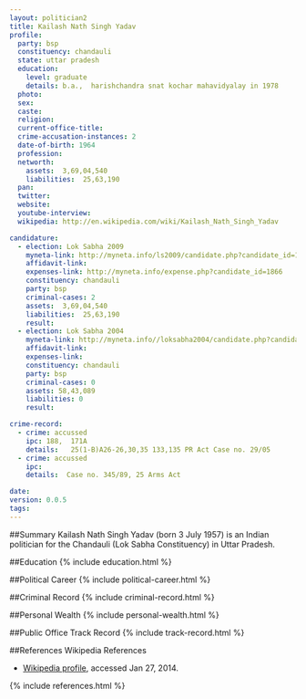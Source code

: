 ```yaml
---
layout: politician2
title: Kailash Nath Singh Yadav
profile: 
  party: bsp
  constituency: chandauli
  state: uttar pradesh
  education: 
    level: graduate
    details: b.a.,  harishchandra snat kochar mahavidyalay in 1978
  photo: 
  sex: 
  caste: 
  religion: 
  current-office-title: 
  crime-accusation-instances: 2
  date-of-birth: 1964
  profession: 
  networth: 
    assets:  3,69,04,540
    liabilities:  25,63,190
  pan: 
  twitter: 
  website: 
  youtube-interview: 
  wikipedia: http://en.wikipedia.com/wiki/Kailash_Nath_Singh_Yadav

candidature: 
  - election: Lok Sabha 2009
    myneta-link: http://myneta.info/ls2009/candidate.php?candidate_id=1866
    affidavit-link: 
    expenses-link: http://myneta.info/expense.php?candidate_id=1866
    constituency: chandauli 
    party: bsp
    criminal-cases: 2
    assets:  3,69,04,540
    liabilities:  25,63,190
    result:  
  - election: Lok Sabha 2004
    myneta-link: http://myneta.info//loksabha2004/candidate.php?candidate_id=4185
    affidavit-link: 
    expenses-link: 
    constituency: chandauli 
    party: bsp
    criminal-cases: 0
    assets: 58,43,089
    liabilities: 0
    result:  

crime-record: 
  - crime: accussed
    ipc: 188,  171A
    details:   25(1-B)A26-26,30,35 133,135 PR Act Case no. 29/05  
  - crime: accussed
    ipc: 
    details:  Case no. 345/89, 25 Arms Act  

date: 
version: 0.0.5
tags: 
---
```

##Summary
Kailash Nath Singh Yadav (born 3 July 1957) is an Indian politician for the Chandauli (Lok Sabha Constituency) in Uttar Pradesh.


##Education
{% include education.html %}


##Political Career
{% include political-career.html %}


##Criminal Record
{% include criminal-record.html %}


##Personal Wealth
{% include personal-wealth.html %}


##Public Office Track Record
{% include track-record.html %}


##References
Wikipedia References
- [Wikipedia profile]({{page.profile.wikipedia}}), accessed Jan 27, 2014.



{% include references.html %}